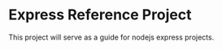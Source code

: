 Express Reference Project
=========================

This project will serve as a guide for nodejs express projects.
